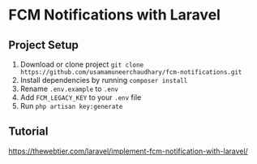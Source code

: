# FCM Notifications with Laravel

## Project Setup

1. Download or clone project
`git clone https://github.com/usamamuneerchaudhary/fcm-notifications.git`
2. Install dependencies by running `composer install`
3. Rename `.env.example` to `.env`
4. Add `FCM_LEGACY_KEY` to your `.env` file
5. Run `php artisan key:generate`

## Tutorial
https://thewebtier.com/laravel/implement-fcm-notification-with-laravel/
